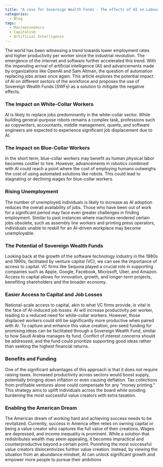 ```yaml
---
title: "A case for Sovereign Wealth Funds - The effects of AI on Labour and the Trend towards Capital Ownership."
categories:
  - Blog
tags:
  - Macroeconomics
  - Capitalism
  - Artificial Intelligence
---
```


The world has been witnessing a trend towards lower employment rates and higher productivity per worker since the industrial revolution. The emergence of the internet and software further accelerated this trend. With the impending arrival of artificial intelligence (AI) and advancements made by organizations like OpenAI and Sam Altman, the question of automation replacing jobs arises once again. This article explores the potential impact of AI on different sectors of the workforce and proposes the use of Sovereign Wealth Funds (SWFs) as a solution to mitigate the negative effects.

### The Impact on White-Collar Workers
AI is likely to replace jobs predominantly in the white-collar sector. While building general-purpose robots remains a complex task, professions such as copywriters, accountants, middle management, quants, and software engineers are expected to experience significant job displacement due to AI.

### The Impact on Blue-Collar Workers
In the short term, blue-collar workers may benefit as human physical labor becomes costlier to hire. However, advancements in robotics combined with AI could reach a point where the cost of employing humans outweighs the cost of using automated solutions like robots. This could lead to stagnating or declining wages for blue-collar workers.

### Rising Unemployment
The number of unemployed individuals is likely to increase as AI adoption reduces the overall availability of jobs. Those who have been out of work for a significant period may face even greater challenges in finding employment. Similar to past instances where machines rendered certain jobs obsolete, such as assembly line workers and printing press operators, individuals unable to reskill for an AI-driven workplace may become unemployable.

### The Potential of Sovereign Wealth Funds
Looking back at the growth of the software technology industry in the 1980s and 1990s, facilitated by venture capital (VC), we can see the importance of access to capital. VC firms like Sequoia played a crucial role in supporting companies such as Apple, Google, Facebook, Microsoft, Uber, and Amazon. Access to capital allows for innovation, growth, and longer-term projects, benefiting shareholders and the broader economy.

### Easier Access to Capital and Job Losses
National-scale access to capital, akin to what VC firms provide, is vital in the face of AI-induced job losses. AI will increase productivity per worker, leading to a reduced need for white-collar workers. However, those displaced workers could still be significantly more productive when paired with AI. To capture and enhance this value creation, pre-seed funding for promising ideas can be facilitated through a Sovereign Wealth Fund, similar to how Saudi Arabia manages its fund. Conflict of interest concerns should be addressed, and the fund could prioritize supporting good ideas rather than seeking the highest financial returns.

### Benefits and Funding
One of the significant advantages of this approach is that it does not require raising taxes. Increased productivity across sectors would boost supply, potentially bringing down inflation or even causing deflation. Tax collections from profitable ventures alone could compensate for any "money printing." This strategy aims to uplift individuals across the board while avoiding burdening the most successful value creators with extra taxation.

### Enabling the American Dream
The American dream of working hard and achieving success needs to be revitalized. Currently, success in America often relies on owning capital or being a value creator who captures the full value of their creations. Wages are depressed, and income inequality is prominent. While a solution that redistributes wealth may seem appealing, it becomes impractical and counterproductive beyond a certain point. Punishing the most successful value creators disincentivizes further value creation. Instead, by viewing the situation from an abundance mindset, AI can unlock significant growth and empower more people to pursue their ambitions
